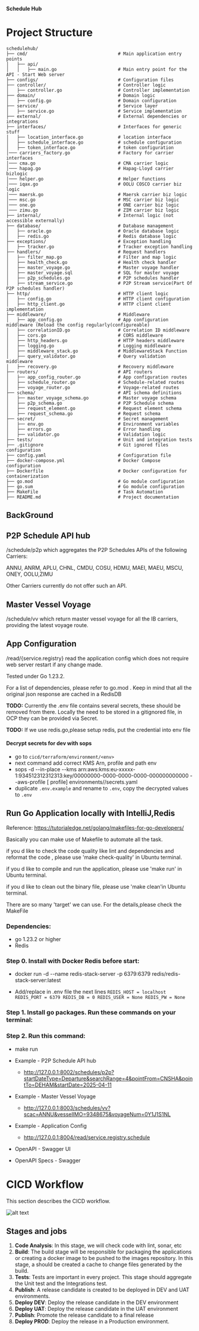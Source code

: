 
**Schedule Hub**

# Project Structure
    schedulehub/
    ├── cmd/                                  # Main application entry points
    │   ├── api/
    │   │   ├── main.go                       # Main entry point for the API - Start Web server
    ├── configs/                              # Configuration files
    ├── controller/                           # Controller logic
    │   ├── controller.go                     # Controller implementation
    ├── domain/                               # Domain logic
    │   ├── config.go                         # Domain configuration
    ├── service/                              # Service layer
    │   ├── service.go                        # Service implementation
    ├── external/                             # External dependencies or integrations
    ├── interfaces/                           # Interfaces for generic stuff
    │   ├── location_interface.go             # location interface
    │   ├── schedule_interface.go             # schedule configuration
    │   ├── token_interface.go                # token configuration
    │─── carriers_factory.go                  # Factory for carrier interfaces
    │─── cma.go                               # CMA carrier logic
    │─── hapag.go                             # Hapag-Lloyd carrier bizlogic
    │─── helper.go                            # Helper functions
    │─── iqax.go                              # OOLU COSCO carrier biz logic
    │─── maersk.go                            # Maersk carrier biz logic
    │─── msc.go                               # MSC carrier biz logic
    │─── one.go                               # ONE carrier biz logic
    │─── zimu.go                              # ZIM carrier biz logic
    ├── internal/                             # Internal logic (not accessible externally)
    ├── database/                             # Database management
    │   ├── oracle.go                         # Oracle database logic
    │   ├── redis.go                          # Redis database logic
    ├── exceptions/                           # Exception handling
    │   ├── tracker.go                        # Tracker exception handling
    ├── handlers/                             # Request handlers
    │   ├── filter_map.go                     # Filter and map logic
    │   ├── health_check.go                   # Health check handler
    │   ├── master_voyage.go                  # Master voyage handler
    │   ├── master_voyage.sql                 # SQL for master voyage
    │   ├── p2p_schedules.go                  # P2P schedules handler
    │   ├── stream_service.go                 # P2P Stream service(Part Of P2P schedules handler)
    ├── http/                                 # HTTP client logic
    │   ├── config.go                         # HTTP client configuration
    │   ├── http_client.go                    # HTTP client client implementation
    ├── middleware/                           # Middleware
    │   ├── app_config.go                     # App configuration middleware (Reload the config regularly(configureable)
    │   ├── correlationID.go                  # Correlation ID middleware
    │   ├── cors.go                           # CORS middleware
    │   ├── http_headers.go                   # HTTP headers middleware
    │   ├── logging.go                        # Logging middleware
    │   ├── middleware_stack.go               # MiddlewareStack Function
    │   ├── query_validator.go                # Query validation middleware
    │   ├── recovery.go                       # Recovery middleware
    ├── routers/                              # API routers
    │   ├── app_config_router.go              # App configuration routes
    │   ├── schedule_router.go                # Schedule-related routes
    │   ├── voyage_router.go                  # Voyage-related routes
    ├── schema/                               # API schema definitions
    │   ├── master_voyage_schema.go           # Master voyage schema
    │   ├── p2p_schema.go                     # P2P Schedule schema
    │   ├── request_element.go                # Request element schema
    │   ├── request_schema.go                 # Request schema
    ├── secret/                               # Secret management
    │   ├── env.go                            # Environment variables
    │   ├── errors.go                         # Error handling
    │   ├── validator.go                      # Validation logic
    ├── tests/                                # Unit and integration tests
    ├── .gitignore                            # Git ignored files configuration
    ├── config.yaml                           # Configuration file
    ├── docker-compose.yml                    # Docker Compose configuration
    ├── Dockerfile                            # Docker configuration for containerization
    ├── go.mod                                # Go module configuration
    ├── go.sum                                # Go module configuration
    ├── MakeFile                              # Task Automation
    ├── README.md                             # Project documentation

## BackGround


## P2P Schedule API hub
/schedule/p2p  which aggregates the P2P Schedules APIs of the following Carriers:

ANNU, ANRM, APLU, CHNL, CMDU, COSU, HDMU, MAEI, MAEU, MSCU, ONEY, OOLU,ZIMU

Other Carriers currently do not offer such an API.

## Master Vessel Voyage
/schedule/vv  which return master vessel voyage for  all the IB carriers, providing the latest voyage route. 

## App Configuration
/read/{service.registry}  read the application config which does not require web server restart if any change made. 

Tested under Go 1.23.2.

For a list of dependencies, please refer to go.mod . Keep in mind that all the original json response are cached in a RedisDB

**TODO:** Currently the .env file contains several secrets, these should be removed from there. Locally the need to be
stored in a gitignored file, in OCP they can be provided via Secret.

**TODO:** If we use redis.go,please setup redis, put the credential into env file

#### Decrypt secrets for dev with sops

* go to `cicd/terraform/environment/<env>`
* next command add correct KMS Arn, profile and path env
* sops -d --in-place --kms arn:aws:kms:eu-xxxxx-1:934512312312313:key/00000000-0000-0000-0000-000000000000 --aws-profile [<env> profile] environments/<env>/secrets.yaml
* duplicate `.env.example` and rename to `.env`, copy the decrypted values to `.env`


## Run Go Application locally with IntelliJ,Redis

Reference: https://tutorialedge.net/golang/makefiles-for-go-developers/

Basically you can make use of Makefile to automate all the task.

if you d like to check the code quality like lint and dependencies and reformat the code , please use 'make check-quality' in Ubuntu terminal.

if you d like to compile and run the application, please use 'make run' in Ubuntu terminal.

if you d like to clean out the binary file, please use 'make clean'in Ubuntu terminal.

There are so many 'target' we can use. For the details,please check the MakeFile

### Dependencies:

* go 1.23.2 or higher
* Redis 

### Step 0. Install with Docker Redis before start:

* docker run -d --name redis-stack-server -p 6379:6379 redis/redis-stack-server:latest

* Add/replace in .env file the next lines
  ``
  REDIS_HOST = localhost
  REDIS_PORT = 6379
  REDIS_DB = 0
  REDIS_USER = None
  REDIS_PW = None
  ``

### Step 1. Install go packages. Run these commands on your terminal:



### Step 2. Run this command:

* make run


* Example - P2P Schedule API hub
  * http://127.0.0.1:8002/schedules/p2p?startDateType=Departure&searchRange=4&pointFrom=CNSHA&pointTo=DEHAM&startDate=2025-04-11

* Example - Master Vessel Voyage
  * http://127.0.0.1:8003/schedules/vv?scac=ANNU&vesselIMO=9348675&voyageNum=0Y1J1S1NL
    
* Example - Application Config
  * http://127.0.0.1:8004/read/service.registry.schedule

  
* OpenAPI - Swagger UI

* OpenAPI Specs - Swagger


# CICD Workflow

This section describes the CICD workflow.

![alt text](cicd-workflow.png)

## Stages and jobs

1. **Code Analysis**: In this stage, we will check code with lint, sonar, etc
2. **Build**: The build stage will be responsible for packaging the applications or creating a docker image to be pushed
   to the images repository. In this stage, a should be created a cache to change files generated by the build.
3. **Tests**: Tests are important in every project. This stage should aggregate the Unit test and the Integrations test.
5. **Publish**: A release candidate is created to be deployed in DEV and UAT environments.
6. **Deploy DEV**: Deploy the release candidate in the DEV environment
7. **Deploy UAT**: Deploy the release candidate in the UAT environment
8. **Publish**: Promote the release candidate to a final release
9. **Deploy PROD**: Deploy the release in a Production environment.